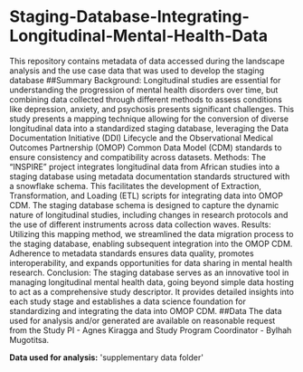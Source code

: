 # Staging-Database-Integrating-Longitudinal-Mental-Health-Data
This repository contains metadata of data accessed during the landscape analysis and the use case data that was used to develop the staging database
##Summary
Background: Longitudinal studies are essential for understanding the progression of mental health disorders over time, but combining data collected through different methods to assess conditions like depression, anxiety, and psychosis presents significant challenges. This study presents a mapping technique allowing for the conversion of diverse longitudinal data into a standardized staging database, leveraging the Data Documentation Initiative (DDI) Lifecycle and the Observational Medical Outcomes Partnership (OMOP) Common Data Model (CDM) standards to ensure consistency and compatibility across datasets.
Methods: The “INSPIRE” project integrates longitudinal data from African studies into a staging database using metadata documentation standards structured with a snowflake schema. This facilitates the development of Extraction, Transformation, and Loading (ETL) scripts for integrating data into OMOP CDM. The staging database schema is designed to capture the dynamic nature of longitudinal studies, including changes in research protocols and the use of different instruments across data collection waves.
Results: Utilizing this mapping method, we streamlined the data migration process to the staging database, enabling subsequent integration into the OMOP CDM. Adherence to metadata standards ensures data quality, promotes interoperability, and expands opportunities for data sharing in mental health research.
Conclusion: The staging database serves as an innovative tool in managing longitudinal mental health data, going beyond simple data hosting to act as a comprehensive study descriptor. It provides detailed insights into each study stage and establishes a data science foundation for standardizing and integrating the data into OMOP CDM.
##Data
The data used for analysis and/or generated are available on reasonable request from the Study PI - Agnes Kiragga and Study Program Coordinator - Bylhah Mugotitsa.

**Data used for analysis:** 'supplementary data folder'
